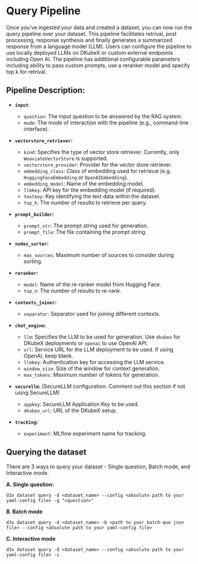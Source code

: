 # Query Pipeline
Once you've ingested your data and created a dataset, you can now run the query pipeline over your dataset. This pipeline facilitates retrival, post processing, response synthesis and finally generates a summarized response from a language model (LLM). Users can configure the pipeline to use locally deployed LLMs on DKubeX or custom external endpoints including Open AI. The pipeline has additional configurable parameters including ability to pass custom prompts, use a reranker model and specify top k for retrival.

## Pipeline Description:

- **`input`**:
    - `question`: The input question to be answered by the RAG system.
    - `mode`: The mode of interaction with the pipeline (e.g., command-line interface).

- **`vectorstore_retriever`:**
    - `kind`: Specifies the type of vector store retriever. Currently, only `WeaviateVectorStore` is supported.
    - `vectorstore_provider`: Provider for the vector store retriever.
    - `embedding_class`: Class of embedding used for retrieval (e.g. `HuggingFaceEmbedding` or `OpenAIEmbedding`).
    - `embedding_model`: Name of the embedding model.
    - `llmkey`: API key for the embedding model (if required).
    - `textkey`: Key identifying the text data within the dataset.
    - `top_k`: The number of results to retrieve per query.

- **`prompt_builder`:**
    - `prompt_str`: The prompt string used for generation.
    - `prompt_file`: The file containing the prompt string.

- **`nodes_sorter`:**
    - `max_sources`: Maximum number of sources to consider during sorting.

- **`reranker`:**
    - `model`: Name of the re-ranker model from Hugging Face.
    - `top_n`: The number of results to re-rank.

- **`contexts_joiner`:**
    - `separator`: Separator used for joining different contexts.

- **`chat_engine`:**
    - `llm`: Specifies the LLM to be used for generation. Use `dkubex` for DKubeX deployments or `openai` to use OpenAI API.
    - `url`: Service URL for the LLM deployment to be used. If using OpenAI, keep blank.
    - `llmkey`: Authentication key for accessing the LLM service.
    - `window_size`: Size of the window for context generation.
    - `max_tokens`: Maximum number of tokens for generation.

- **`securellm`**: (SecureLLM configuration. Comment out this section if not using SecureLLM)
    - `appkey`: SecureLLM Application Key to be used.
    - `dkubex_url`: URL of the DKubeX setup.

- **`tracking`:**
    - `experiment`: MLflow experiment name for tracking.

## Querying the dataset 
There are 3 ways to query your dataset - Single question, Batch mode, and Interactive mode.

**A. Single question:**

```
d3x dataset query -d <dataset_name> --config <absolute path to your yaml-config file> -q "<question>"
```

**B. Batch mode**

```
d3x dataset query -d <dataset_name> -b <path to your batch-que json file> --config <absolute path to your yaml-config file>
```

**C. Interactive mode**

```
d3x dataset query -d <dataset_name> --config <absolute path to your yaml-config file> -i
```
